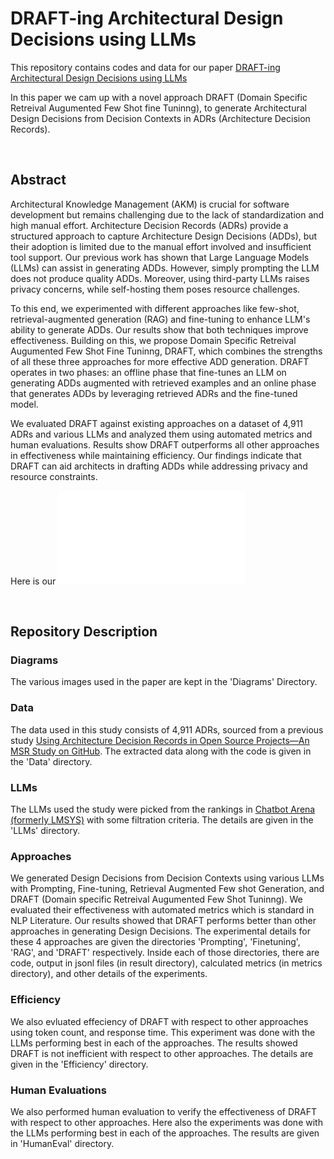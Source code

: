 # DRAFT-ing Architectural Design Decisions using LLMs

This repository contains codes and data for our paper [DRAFT-ing Architectural Design Decisions using LLMs](https://arxiv.org/abs/2504.08207)

In this paper we cam up with a novel approach DRAFT (Domain Specific Retreival Augumented Few Shot fine Tuninng), to generate Architectural Design Decisions from Decision Contexts in ADRs (Architecture Decision Records).

<br>

## Abstract

Architectural Knowledge Management (AKM) is crucial for software development but remains challenging due to the lack of standardization and high manual effort. Architecture Decision Records (ADRs) provide a structured approach to capture Architecture Design Decisions (ADDs), but their adoption is limited due to the manual effort involved and insufficient tool support. Our previous work has shown that Large Language Models (LLMs) can assist in generating ADDs. However, simply prompting the LLM does not produce quality ADDs. Moreover, using third-party LLMs raises privacy concerns, while self-hosting them poses resource challenges.

To this end, we experimented with different approaches like few-shot, retrieval-augmented generation (RAG) and fine-tuning to enhance LLM's ability to generate ADDs. Our results show that both techniques improve effectiveness. Building on this, we propose Domain Specific Retreival Augumented Few Shot Fine Tuninng, DRAFT, which combines the strengths of all these three approaches for more effective ADD generation. DRAFT operates in two phases: an offline phase that fine-tunes an LLM on generating ADDs augmented with retrieved examples and an online phase that generates ADDs by leveraging retrieved ADRs and the fine-tuned model.

We evaluated DRAFT against existing approaches on a dataset of 4,911 ADRs and various LLMs and analyzed them using automated metrics and human evaluations. Results show DRAFT outperforms all other approaches in effectiveness while maintaining efficiency. Our findings indicate that DRAFT can aid architects in drafting ADDs while addressing privacy and resource constraints.

Here is our ![Graphical Abstract](Diagram/graphical_abstract.pdf)

<br>

## Repository Description

### Diagrams
The various images used in the paper are kept in the 'Diagrams' Directory.

### Data
The data used in this study consists of 4,911 ADRs, sourced from a previous study [Using Architecture Decision Records in Open Source Projects—An MSR Study on GitHub](https://ieeexplore.ieee.org/document/10155430).
The extracted data along with the code is given in the 'Data' directory.

### LLMs
The LLMs used the study were picked from the rankings in [Chatbot Arena (formerly LMSYS)](https://lmarena.ai/) with some filtration criteria.
The details are given in the 'LLMs' directory.

### Approaches
We generated Design Decisions from Decision Contexts using various LLMs with Prompting, Fine-tuning, Retrieval Augmented Few shot Generation, and DRAFT (Domain specific Retreival Augumented Few Shot Tuninng).
We evaluated their effectiveness with automated metrics which is standard in NLP Literature. Our results showed that DRAFT performs better than other approaches in generating Design Decisions.
The experimental details for these 4 approaches are given the directories 'Prompting', 'Finetuning', 'RAG', and 'DRAFT' respectively.
Inside each of those directories, there are code, output in jsonl files (in result directory), calculated metrics (in metrics directory), and other details of the experiments.

### Efficiency
We also evluated effeciency of DRAFT with respect to other approaches using token count, and response time. This experiment was done with the LLMs performing best in each of the approaches.
The results showed DRAFT is not inefficient with respect to other approaches. The details are given in the 'Efficiency' directory.

### Human Evaluations
We also performed human evaluation to verify the effectiveness of DRAFT with respect to other approaches. Here also the experiments was done with the LLMs performing best in each of the approaches.
The results are given in 'HumanEval' directory.
